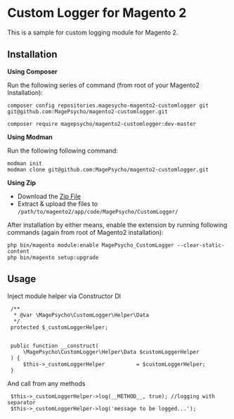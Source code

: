 Custom Logger for Magento 2
===========================

This is a sample for custom logging module for Magento 2.

Installation
-------------
**Using Composer**

Run the following series of command (from root of your Magento2 Installation):
```
composer config repositories.magesycho-magento2-customlogger git git@github.com:MagePsycho/magento2-customlogger.git

composer require magepsycho/magento2-customlogger:dev-master
```

**Using Modman**

Run the following following command:
```
modman init
modman clone git@github.com:MagePsycho/magento2-customlogger.git
```

**Using Zip**
* Download the [Zip File](https://github.com/MagePsycho/magento2-customlogger/archive/master.zip)
* Extract & upload the files to `/path/to/magento2/app/code/MagePsycho/CustomLogger/`

After installation by either means, enable the extension by running following commands (again from root of Magento2 installation):
```
php bin/magento module:enable MagePsycho_CustomLogger --clear-static-content
php bin/magento setup:upgrade
```


Usage
-----
Inject module helper via Constructor DI
```
 /**
  * @var \MagePsycho\CustomLogger\Helper\Data
  */
 protected $_customLoggerHelper;
 
 
 public function __construct(
     \MagePsycho\CustomLogger\Helper\Data $customLoggerHelper
 ) {
     $this->_customLoggerHelper          = $customLoggerHelper;
 }
```

And call from any methods
```
 $this->_customLoggerHelper->log(__METHOD__, true); //logging with separator
 $this->_customLoggerHelper->log('message to be logged...');
```
